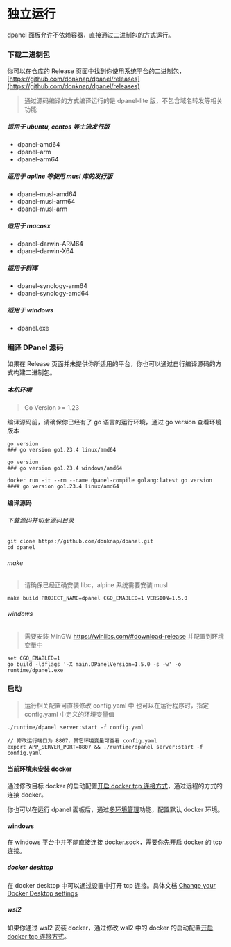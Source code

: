 # 独立运行

dpanel 面板允许不依赖容器，直接通过二进制包的方式运行。

### 下载二进制包

你可以在仓库的 Release 页面中找到你使用系统平台的二进制包，[https://github.com/donknap/dpanel/releases](https://github.com/donknap/dpanel/releases)

> 通过源码编译的方式编译运行的是 dpanel-lite 版，不包含域名转发等相关功能

##### 适用于 ubuntu, centos 等主流发行版

- dpanel-amd64 
- dpanel-arm
- dpanel-arm64

##### 适用于 apline 等使用 musl 库的发行版 
- dpanel-musl-amd64
- dpanel-musl-arm64
- dpanel-musl-arm

##### 适用于 macosx 

- dpanel-darwin-ARM64
- dpanel-darwin-X64

##### 适用于群晖

- dpanel-synology-arm64 
- dpanel-synology-amd64 

##### 适用于 windows

- dpanel.exe 


### 编译 DPanel 源码

如果在 Release 页面并未提供你所适用的平台，你也可以通过自行编译源码的方式构建二进制包。

##### 本机环境

> Go Version >= 1.23

编译源码前，请确保你已经有了 go 语言的运行环境，通过 go version 查看环境版本

```
go version
### go version go1.23.4 linux/amd64
```

```
go version
### go version go1.23.4 windows/amd64
```

```
docker run -it --rm --name dpanel-compile golang:latest go version
#### go version go1.23.4 linux/amd64
```

#### 编译源码

###### 下载源码并切至源码目录

```
git clone https://github.com/donknap/dpanel.git
cd dpanel
```

###### make 

> 请确保已经正确安装 libc，alpine 系统需要安装 musl

```
make build PROJECT_NAME=dpanel CGO_ENABLED=1 VERSION=1.5.0
```

###### windows 

> 需要安装 MinGW https://winlibs.com/#download-release 并配置到环境变量中

```
set CGO_ENABLED=1
go build -ldflags '-X main.DPanelVersion=1.5.0 -s -w' -o runtime/dpanel.exe
```

### 启动

> 运行相关配置可直接修改 config.yaml 中
> 也可以在运行程序时，指定 config.yaml 中定义的环境变量值

```
./runtime/dpanel server:start -f config.yaml
```

```
// 修改运行端口为 8807，其它环境变量可查看 config.yaml 
export APP_SERVER_PORT=8807 && ./runtime/dpanel server:start -f config.yaml
```

#### 当前环境未安装 docker

通过修改目标 docker 的启动配置[开启 docker tcp 连接方式](zh-cn/manual/system/remote)，通过远程的方式的连接 docker。

你也可以在运行 dpanel 面板后，通过[多环境管理](zh-cn/manual/setting/docker-env.md)功能，配置默认 docker 环境。


#### windows 

在 windows 平台中并不能直接连接 docker.sock，需要你先开启 docker 的 tcp 连接。

##### docker desktop

在 docker desktop 中可以通过设置中打开 tcp 连接。具体文档 [Change your Docker Desktop settings](https://docs.docker.com/desktop/settings-and-maintenance/settings/)


##### wsl2

如果你通过 wsl2 安装 docker，通过修改 wsl2 中的 docker 的启动配置[开启 docker tcp 连接方式](zh-cn/manual/system/remote)。